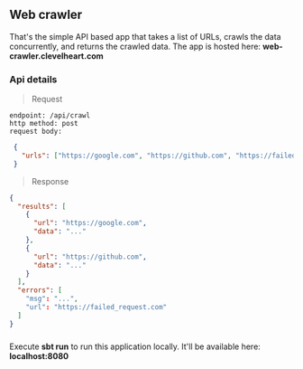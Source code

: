 ## Web crawler 

That's the simple API based app that takes a list of URLs, crawls the data concurrently, and returns the crawled data.
The app is hosted here: **web-crawler.clevelheart.com**

### Api details

> Request
```
endpoint: /api/crawl
http method: post
request body:
```
```json 
 {
   "urls": ["https://google.com", "https://github.com", "https://failed_request.com"]
 } 
```
> Response

```json
{
  "results": [
    {
      "url": "https://google.com", 
      "data": "..."
    }, 
    {
      "url": "https://github.com",
      "data": "..."
    }
  ],
  "errors": [
    "msg": "...",
    "url": "https://failed_request.com"
  ]
}
```

###
Execute **sbt run** to run this application locally. It'll be available here: **localhost:8080**
